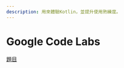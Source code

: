 ```yaml
---
description: 用來體驗Kotlin，並提升使用熟練度。
---
```


# Google Code Labs

[題目](https://codelabs.developers.google.com/kotlin-bootcamp/)

